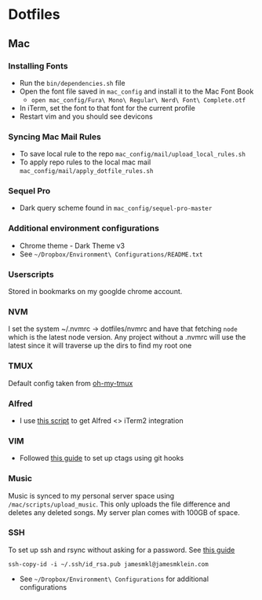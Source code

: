 # Dotfiles

## Mac
### Installing Fonts
* Run the `bin/dependencies.sh` file
* Open the font file saved in `mac_config` and install it to the Mac Font Book
  * `open mac_config/Fura\ Mono\ Regular\ Nerd\ Font\ Complete.otf`
* In iTerm, set the font to that font for the current profile
* Restart vim and you should see devicons

### Syncing Mac Mail Rules
* To save local rule to the repo `mac_config/mail/upload_local_rules.sh`
* To apply repo rules to the local mac mail `mac_config/mail/apply_dotfile_rules.sh`

### Sequel Pro
- Dark query scheme found in `mac_config/sequel-pro-master`

### Additional environment configurations
* Chrome theme - Dark Theme v3
* See `~/Dropbox/Environment\ Configurations/README.txt`

### Userscripts
Stored in bookmarks on my googlde chrome account.

### NVM
I set the system ~/.nvmrc -> dotfiles/nvmrc and have that fetching `node` which is the latest node version. Any project without a .nvmrc will use the latest since it will traverse up the dirs to find my root one

### TMUX
Default config taken from [oh-my-tmux](https://github.com/gpakosz/.tmux)

### Alfred
- I use [this script](https://github.com/stuartcryan/custom-iterm-applescripts-for-alfred) to get Alfred <> iTerm2 integration

### VIM
- Followed [this guide](https://tbaggery.com/2011/08/08/effortless-ctags-with-git.html) to set up ctags using git hooks

### Music
Music is synced to my personal server space using `/mac/scripts/upload_music`. This only uploads the file difference and deletes any deleted songs. My server plan comes with 100GB of space.

### SSH
To set up ssh and rsync without asking for a password. See [this guide](https://www.thegeekstuff.com/2011/07/rsync-over-ssh-without-password/)
```
ssh-copy-id -i ~/.ssh/id_rsa.pub jamesmkl@jamesmklein.com
```
- See `~/Dropbox/Environment\ Configurations` for additional configurations
